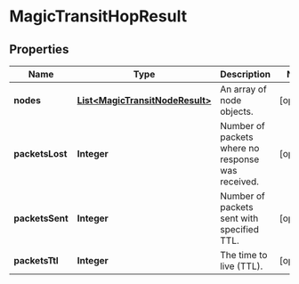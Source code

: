 

# MagicTransitHopResult


## Properties

| Name | Type | Description | Notes |
|------------ | ------------- | ------------- | -------------|
|**nodes** | [**List&lt;MagicTransitNodeResult&gt;**](MagicTransitNodeResult.md) | An array of node objects. |  [optional] |
|**packetsLost** | **Integer** | Number of packets where no response was received. |  [optional] |
|**packetsSent** | **Integer** | Number of packets sent with specified TTL. |  [optional] |
|**packetsTtl** | **Integer** | The time to live (TTL). |  [optional] |



